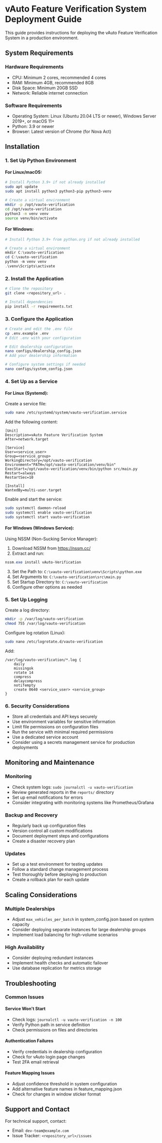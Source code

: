 # vAuto Feature Verification System Deployment Guide

This guide provides instructions for deploying the vAuto Feature Verification System in a production environment.

## System Requirements

### Hardware Requirements
- CPU: Minimum 2 cores, recommended 4 cores
- RAM: Minimum 4GB, recommended 8GB
- Disk Space: Minimum 20GB SSD
- Network: Reliable internet connection

### Software Requirements
- Operating System: Linux (Ubuntu 20.04 LTS or newer), Windows Server 2019+, or macOS 11+
- Python: 3.9 or newer
- Browser: Latest version of Chrome (for Nova Act)

## Installation

### 1. Set Up Python Environment

#### For Linux/macOS:
```bash
# Install Python 3.9+ if not already installed
sudo apt update
sudo apt install python3 python3-pip python3-venv

# Create a virtual environment
mkdir -p /opt/vauto-verification
cd /opt/vauto-verification
python3 -m venv venv
source venv/bin/activate
```

#### For Windows:
```powershell
# Install Python 3.9+ from python.org if not already installed

# Create a virtual environment
mkdir C:\vauto-verification
cd C:\vauto-verification
python -m venv venv
.\venv\Scripts\activate
```

### 2. Install the Application

```bash
# Clone the repository
git clone <repository_url> .

# Install dependencies
pip install -r requirements.txt
```

### 3. Configure the Application

```bash
# Create and edit the .env file
cp .env.example .env
# Edit .env with your configuration

# Edit dealership configuration
nano configs/dealership_config.json
# Add your dealership information

# Configure system settings if needed
nano configs/system_config.json
```

### 4. Set Up as a Service

#### For Linux (Systemd):
Create a service file:
```bash
sudo nano /etc/systemd/system/vauto-verification.service
```

Add the following content:
```
[Unit]
Description=vAuto Feature Verification System
After=network.target

[Service]
User=<service_user>
Group=<service_group>
WorkingDirectory=/opt/vauto-verification
Environment="PATH=/opt/vauto-verification/venv/bin"
ExecStart=/opt/vauto-verification/venv/bin/python src/main.py
Restart=always
RestartSec=10

[Install]
WantedBy=multi-user.target
```

Enable and start the service:
```bash
sudo systemctl daemon-reload
sudo systemctl enable vauto-verification
sudo systemctl start vauto-verification
```

#### For Windows (Windows Service):
Using NSSM (Non-Sucking Service Manager):
1. Download NSSM from https://nssm.cc/
2. Extract and run:
```powershell
nssm.exe install vAuto-Verification
```
3. Set the Path to: `C:\vauto-verification\venv\Scripts\python.exe`
4. Set Arguments to: `C:\vauto-verification\src\main.py`
5. Set Startup Directory to: `C:\vauto-verification`
6. Configure other options as needed

### 5. Set Up Logging

Create a log directory:
```bash
mkdir -p /var/log/vauto-verification
chmod 755 /var/log/vauto-verification
```

Configure log rotation (Linux):
```bash
sudo nano /etc/logrotate.d/vauto-verification
```

Add:
```
/var/log/vauto-verification/*.log {
    daily
    missingok
    rotate 14
    compress
    delaycompress
    notifempty
    create 0640 <service_user> <service_group>
}
```

### 6. Security Considerations

- Store all credentials and API keys securely
- Use environment variables for sensitive information
- Limit file permissions on configuration files
- Run the service with minimal required permissions
- Use a dedicated service account
- Consider using a secrets management service for production deployments

## Monitoring and Maintenance

### Monitoring
- Check system logs: `sudo journalctl -u vauto-verification`
- Review generated reports in the `reports/` directory
- Set up email notifications for errors
- Consider integrating with monitoring systems like Prometheus/Grafana

### Backup and Recovery
- Regularly back up configuration files
- Version control all custom modifications
- Document deployment steps and configurations
- Create a disaster recovery plan

### Updates
- Set up a test environment for testing updates
- Follow a standard change management process
- Test thoroughly before deploying to production
- Create a rollback plan for each update

## Scaling Considerations

### Multiple Dealerships
- Adjust `max_vehicles_per_batch` in system_config.json based on system capacity
- Consider deploying separate instances for large dealership groups
- Implement load balancing for high-volume scenarios

### High Availability
- Consider deploying redundant instances
- Implement health checks and automatic failover
- Use database replication for metrics storage

## Troubleshooting

### Common Issues

#### Service Won't Start
- Check logs: `journalctl -u vauto-verification -n 100`
- Verify Python path in service definition
- Check permissions on files and directories

#### Authentication Failures
- Verify credentials in dealership configuration
- Check for vAuto login page changes
- Test 2FA email retrieval

#### Feature Mapping Issues
- Adjust confidence threshold in system configuration
- Add alternative feature names in feature_mapping.json
- Check for changes in window sticker format

## Support and Contact

For technical support, contact:
- Email: `dev-team@example.com`
- Issue Tracker: `<repository_url>/issues`
